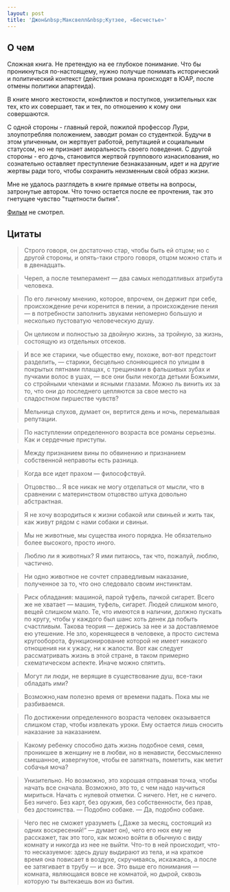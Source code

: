 ```yaml
---
layout: post
title: 'Джон&nbsp;Максвелл&nbsp;Кутзее, «Бесчестье»' 
---
```


## О чем
Сложная книга. Не претендую на ее глубокое понимание. Что бы проникнуться по-настоящему, нужно получше понимать исторический и политический контекст (действия романа происходят в ЮАР, после отмены политики апартеида).

В книге много жестокости, конфликтов и поступков, унизительных как тех, кто их совершает, так и тех, по отношению к кому они совершаются.

С одной стороны - главный герой, пожилой профессор Лури, злоупотребляя положением, заводит роман со студенткой. Будучи в этом уличенным, он жертвует работой, репутацией и социальным статусом, но не признает аморальность своего поведения. С другой стороны - его дочь, становится жертвой группового изнасилования, но сознательно оставляет преступление безнаказанным, идет и на другие жертвы ради того, чтобы сохранить неизменным свой образ жизни.

Мне не удалось разглядеть в книге прямые ответы на вопросы, затронутые автором. Что точно остается после ее прочтения, так это гнетущее чувство "тщетности бытия".

[Фильм](https://www.imdb.com/title/tt0445953/) не смотрел.

## Цитаты
>Строго говоря, он достаточно стар, чтобы быть ей отцом; но с другой стороны, и опять-таки строго говоря, отцом можно стать и в двенадцать.

>Череп, а после темперамент — два самых неподатливых атрибута человека.

>По его личному мнению, которое, впрочем, он держит при себе, происхождение речи коренится в пении, а происхождение пения — в потребности заполнить звуками непомерно большую и несколько пустоватую человеческую душу.

>Он целиком и полностью за двойную жизнь, за тройную, за жизнь, состоящую из отдельных отсеков.

>И все же старики, чье общество ему, похоже, вот-вот предстоит разделить, — старики, бесцельно слоняющиеся по улицам в покрытых пятнами плащах, с трещинами в фальшивых зубах и пучками волос в ушах, — все они были некогда детьми Божьими, со стройными членами и ясными глазами. Можно ль винить их за то, что они до последнего цепляются за свое место на сладостном пиршестве чувств?

>Мельница слухов, думает он, вертится день и ночь, перемалывая репутации.

>По наступлении определенного возраста все романы серьезны. Как и сердечные приступы.

>Между признанием вины по обвинению и признанием собственной неправоты есть разница.

>Когда все идет прахом — философствуй.

>Отцовство… Я все никак не могу отделаться от мысли, что в сравнении с материнством отцовство штука довольно абстрактная.

>Я не хочу возродиться к жизни собакой или свиньей и жить так, как живут рядом с нами собаки и свиньи.

>Мы не животные, мы существа иного порядка. Не обязательно более высокого, просто иного.

>Люблю ли я животных? Я ими питаюсь, так что, пожалуй, люблю, частично.

>Ни одно животное не сочтет справедливым наказание, полученное за то, что оно следовало своим инстинктам.

>Риск обладания: машиной, парой туфель, пачкой сигарет. Всего же не хватает — машин, туфель, сигарет. Людей слишком много, вещей слишком мало. Те, что имеются в наличии, должно пускать по кругу, чтобы у каждого был шанс хоть денек да побыть счастливым. Такова теория — держись за нее и за доставляемое ею утешение. Не зло, коренящееся в человеке, а просто система кругооборота, функционирование которой не имеет никакого отношения ни к ужасу, ни к жалости. Вот как следует рассматривать жизнь в этой стране, в таком примерно схематическом аспекте. Иначе можно спятить.

>Могут ли люди, не верящие в существование душ, все-таки обладать ими?

>Возможно,нам полезно время от времени падать. Пока мы не разбиваемся.

>По достижении определенного возраста человек оказывается слишком стар, чтобы извлекать уроки. Ему остается лишь сносить наказание за наказанием.

>Какому ребенку способно дать жизнь подобное семя, семя, проникшее в женщину не в любви, но в ненависти, бессмысленно смешанное, извергнутое, чтобы ее запятнать, пометить, как метит собачья моча?

>Унизительно. Но возможно, это хорошая отправная точка, чтобы начать все сначала. Возможно, это то, с чем надо научиться мириться. Начать с нулевой отметки. С ничего. Нет, не с ничего. Без ничего. Без карт, без оружия, без собственности, без прав, без достоинства.
— Подобно собаке.
— Да, подобно собаке.

>Чего пес не сможет уразуметь („Даже за месяц, состоящий из одних воскресений!“ — думает он), чего его нюх ему не расскажет, так это того, как можно войти в обычную с виду комнату и никогда из нее не выйти. Что-то в ней происходит, что-то несказуемое: здесь душу выдирают из тела, и на краткое время она повисает в воздухе, скручиваясь, искажаясь, а после ее затягивает в трубу — и все. Это выше его понимания — комната, являющаяся вовсе не комнатой, но дырой, сквозь которую ты вытекаешь вон из бытия.





